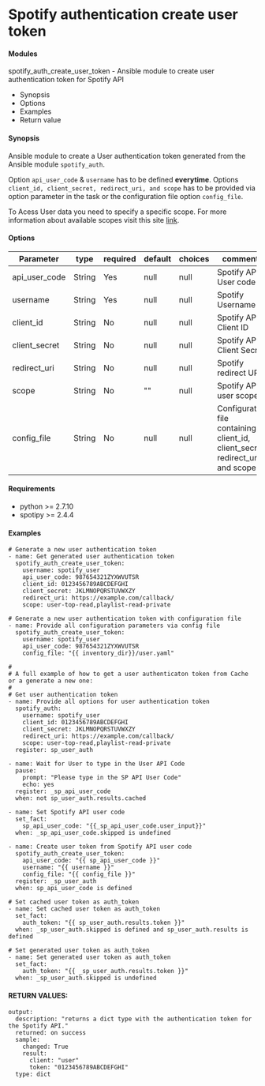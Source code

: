 # Spotify authentication create user token

#### Modules
spotify_auth_create_user_token - Ansible module to create user authentication token for Spotify API

* Synopsis
* Options
* Examples
* Return value

#### Synopsis
Ansible module to create a User authentication token generated from the Ansible module `spotify_auth`.

Option `api_user_code` & `username` has to be defined **everytime**. Options `client_id, client_secret, redirect_uri, and scope` has to be provided via option parameter in the task or the configuration file option `config_file`.

To Acess User data you need to specify a specific scope. For more information about available scopes visit this site  [link](https://beta.developer.spotify.com/documentation/general/guides/scopes/).

#### Options

| Parameter     | type        |required    | default  | choices  | comments |
| ------------- |-------------| ---------|----------- |--------- | -------- |
| api_user_code | String      | Yes     | null       | null     | Spotify API User code |
| username      | String      | Yes     |  null         | null     | Spotify Username |
| client_id     | String      | No     | null       | null     | Spotify API Client ID |
| client_secret | String      | No     | null       | null     | Spotify API Client Secret |
| redirect_uri  | String      | No     | null       | null     | Spotify redirect URL |
| scope         | String      | No     | ""         | null     | Spotify API user scope |
| config_file | String        | No     | null       | null     | Configuration file containing client_id, client_secret, redirect_uri and scope |

#### Requirements  
* python >= 2.7.10
* spotipy >= 2.4.4

#### Examples
```
# Generate a new user authentication token
- name: Get generated user authentication token
  spotify_auth_create_user_token:
    username: spotify_user
    api_user_code: 987654321ZYXWVUTSR
    client_id: 0123456789ABCDEFGHI
    client_secret: JKLMNOPQRSTUVWXZY
    redirect_uri: https://example.com/callback/
    scope: user-top-read,playlist-read-private

# Generate a new user authentication token with configuration file
- name: Provide all configuration parameters via config file
  spotify_auth_create_user_token:
    username: spotify_user
    api_user_code: 987654321ZYXWVUTSR
    config_file: "{{ inventory_dir}}/user.yaml"

#
# A full example of how to get a user authenticaton token from Cache or a generate a new one:
#
# Get user authentication token
- name: Provide all options for user authentication token
  spotify_auth:
    username: spotify_user
    client_id: 0123456789ABCDEFGHI
    client_secret: JKLMNOPQRSTUVWXZY
    redirect_uri: https://example.com/callback/
    scope: user-top-read,playlist-read-private
  register: sp_user_auth

- name: Wait for User to type in the User API Code
  pause:
    prompt: "Please type in the SP API User Code"
    echo: yes
  register: _sp_api_user_code
  when: not sp_user_auth.results.cached

- name: Set Spotify API user code
  set_fact:
    sp_api_user_code: "{{_sp_api_user_code.user_input}}"
  when: _sp_api_user_code.skipped is undefined

- name: Create user token from Spotify API user code
  spotify_auth_create_user_token:
    api_user_code: "{{ sp_api_user_code }}"
    username: "{{ username }}"
    config_file: "{{ config_file }}"
  register: _sp_user_auth
  when: sp_api_user_code is defined

# Set cached user token as auth_token
- name: Set cached user token as auth_token
  set_fact:
    auth_token: "{{ sp_user_auth.results.token }}"
  when: _sp_user_auth.skipped is defined and sp_user_auth.results is defined

# Set generated user token as auth_token
- name: Set generated user token as auth_token
  set_fact:
    auth_token: "{{ _sp_user_auth.results.token }}"
  when: _sp_user_auth.skipped is undefined
```
#### RETURN VALUES:
```  
output:
  description: "returns a dict type with the authentication token for the Spotify API."
  returned: on success
  sample:
    changed: True
    result:
      client: "user"
      token: "0123456789ABCDEFGHI"
  type: dict
  ```
